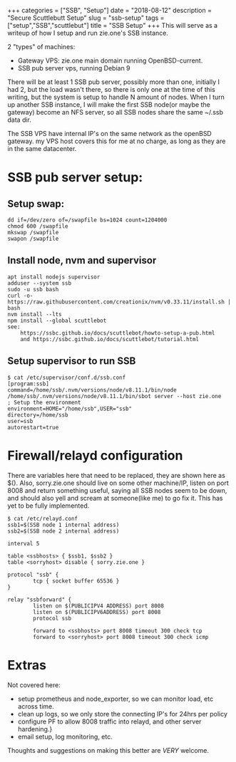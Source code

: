 +++
categories = ["SSB", "Setup"]
date = "2018-08-12"
description = "Secure Scuttlebutt Setup"
slug = "ssb-setup"
tags = ["setup","SSB","scuttlebut"]
title = "SSB Setup"
+++
This will serve as a writeup of how I setup and run zie.one's SSB instance.

2 "types" of machines:

* Gateway VPS: zie.one main domain running OpenBSD-current.
* SSB pub server vps, running Debian 9

There will be at least 1 SSB pub server, possibly more than one, initially I had 2, but the load wasn't there,
so there is only one at the time of this writing, but the system is setup to handle N amount of nodes.
When I turn up another SSB instance, I will make the first SSB node(or maybe the gateway) become an NFS server, 
so all SSB nodes share the same ~/.ssb data dir.

The SSB VPS have internal IP's on the same network as the openBSD gateway. my VPS host covers this for me
at no charge, as long as they are in the same datacenter.

SSB pub server setup:
================

Setup swap:
---------------

	dd if=/dev/zero of=/swapfile bs=1024 count=1204000
	chmod 600 /swapfile
	mkswap /swapfile
	swapon /swapfile

Install node, nvm and supervisor
--------------------------------

	apt install nodejs supervisor
	adduser --system ssb
	sudo -u ssb bash
	curl -o- https://raw.githubusercontent.com/creationix/nvm/v0.33.11/install.sh | bash
	nvm install --lts
	npm install --global scuttlebot
	see:
		https://ssbc.github.io/docs/scuttlebot/howto-setup-a-pub.html
		and https://ssbc.github.io/docs/scuttlebot/tutorial.html

Setup supervisor to run SSB
----------------------------------
	$ cat /etc/supervisor/conf.d/ssb.conf
	[program:ssb]
	command=/home/ssb/.nvm/versions/node/v8.11.1/bin/node /home/ssb/.nvm/versions/node/v8.11.1/bin/sbot server --host zie.one
	; Setup the environment
	environment=HOME="/home/ssb",USER="ssb"
	directory=/home/ssb
	user=ssb
	autorestart=true

Firewall/relayd configuration
======================

There are variables here that need to be replaced, they are shown here as $(). 
Also, sorry.zie.one should live on some other machine/IP, listen on port 8008 and return something useful, saying all SSB nodes seem to be down, and should also yell and scream at someone(like me) to go fix it.  This has yet to be fully implemented. 

	$ cat /etc/relayd.conf
	ssb1=$(SSB node 1 internal address)
	ssb2=$(SSB node 2 internal address)

	interval 5

	table <ssbhosts> { $ssb1, $ssb2 }
	table <sorryhost> disable { sorry.zie.one }

	protocol "ssb" {
			tcp { socket buffer 65536 }
	}

	relay "ssbforward" {
			listen on $(PUBLICIPV4 ADDRESS) port 8008
			listen on $(PUBLICIPV6ADDRESS) port 8008
			protocol ssb

			forward to <ssbhosts> port 8008 timeout 300 check tcp
			forward to <sorryhost> port 8008 timeout 300 check icmp


Extras
=====

Not covered here: 

* setup prometheus and node_exporter, so we can monitor load, etc across time.
* clean up logs, so we only store the connecting IP's for 24hrs per policy
* configure PF to allow 8008 traffic into relayd, and other server hardening.}
* email setup, log monitoring, etc.

Thoughts and suggestions on making this better are *VERY* welcome.